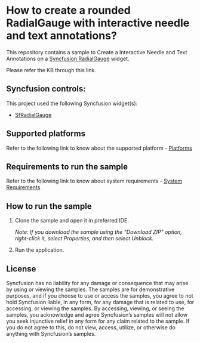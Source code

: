 # How to create a rounded RadialGauge with interactive needle and text annotations?

This repository contains a sample to Create a Interactive Needle and Text Annotations on a [Syncfusion RadialGauge](https://help.syncfusion.com/flutter/radial-gauge/getting-started) widget.

Please refer the KB through this link.

## Syncfusion controls:

This project used the following Syncfusion widget(s):
* [SfRadialGauge](https://help.syncfusion.com/flutter/radial-gauge/getting-started)

## Supported platforms

Refer to the following link to know about the supported platform - [Platforms](https://help.syncfusion.com/flutter/system-requirements#supported-platforms)

## Requirements to run the sample

Refer to the following link to know about system requirements - [System Requirements](https://help.syncfusion.com/flutter/system-requirements)

## How to run the sample

1. Clone the sample and open it in preferred IDE.

   *Note: If you download the sample using the "Download ZIP" option, right-click it, select Properties, and then select Unblock.*

2. Run the application.

## License

Syncfusion has no liability for any damage or consequence that may arise by using or viewing the samples. The samples are for demonstrative purposes, and if you choose to use or access the samples, you agree to not hold Syncfusion liable, in any form, for any damage that is related to use, for accessing, or viewing the samples. By accessing, viewing, or seeing the samples, you acknowledge and agree Syncfusion’s samples will not allow you seek injunctive relief in any form for any claim related to the sample. If you do not agree to this, do not view, access, utilize, or otherwise do anything with Syncfusion’s samples.
